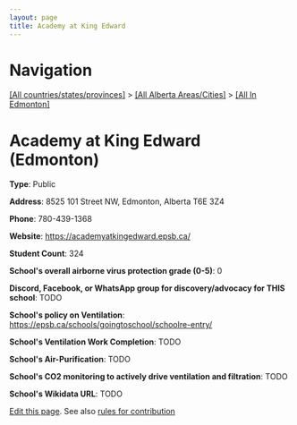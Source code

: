 ```yaml
---
layout: page
title: Academy at King Edward
---
```

# Navigation

[[All countries/states/provinces]](../../..) > [[All Alberta Areas/Cities]](../..) > [[All In Edmonton]](..)

# Academy at King Edward (Edmonton)

**Type**: Public

**Address**: 8525 101 Street NW, Edmonton, Alberta T6E 3Z4

**Phone**: 780-439-1368

**Website**: <https://academyatkingedward.epsb.ca/>

**Student Count**: 324

**School's overall airborne virus protection grade (0-5)**: 0

**Discord, Facebook, or WhatsApp group for discovery/advocacy for THIS school**: TODO

**School's policy on Ventilation**: <https://epsb.ca/schools/goingtoschool/schoolre-entry/>

**School's Ventilation Work Completion**: TODO

**School's Air-Purification**: TODO

**School's CO2 monitoring to actively drive ventilation and filtration**: TODO

**School's Wikidata URL**: TODO


[Edit this page](https://github.com/ventilate-schools/AB/edit/main/./Edmonton/Academy_at_King_Edward.md). See also [rules for contribution](../../../contribution-rules/)